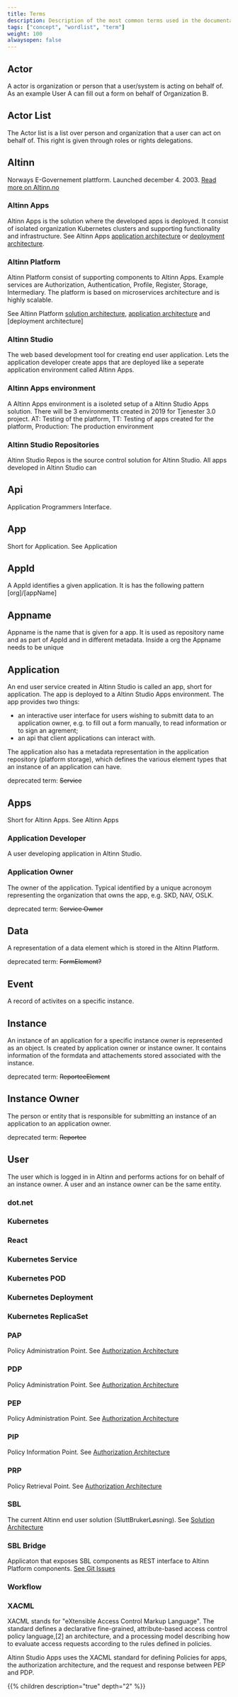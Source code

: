 ```yaml
---
title: Terms
description: Description of the most common terms used in the documentation
tags: ["concept", "wordlist", "term"]
weight: 100
alwaysopen: false
---
```


## Actor 
A actor is organization or person that a user/system is acting on behalf of. 
As an example User A can fill out a form on behalf of Organization B. 

## Actor List
The Actor list is a list over person and organization that a user can act on behalf of. 
This right is given through roles or rights delegations. 

## Altinn

Norways E-Governement plattform. Launched december 4. 2003. 
[Read more on Altinn.no](https://www.altinn.no/en/about-altinn/what-is-altinn/)

### Altinn Apps

Altinn Apps is the solution where the developed apps is deployed.
It consist of isolated organization Kubernetes clusters and supporting functionality and infrastructure.
See Altinn Apps [application architecture](/architecture/application/altinn-apps/) or [deployment architecture](/architecture/deployment/altinn-apps/).

### Altinn Platform

Altinn Platform consist of supporting components to Altinn Apps.
Example services are Authorization, Authentication, Profile, Register, Storage, Intermediary.
The platform is based on microservices architecture and is highly scalable. 

See Altinn Platform [solution architecture](https://docs.altinn.studio/architecture/solution/altinn-platform/), [application architecture](https://docs.altinn.studio/architecture/application/altinn-platform/)
and [deployment architecture]

### Altinn Studio

The web based development tool for creating end user application.
Lets the application developer create apps that are deployed like a seperate application environment called Altinn Apps. 

### Altinn Apps environment

A Altinn Apps environment is a isoleted setup of a Altinn Studio Apps solution. There will be 3 environments created
in 2019 for Tjenester 3.0 project.  AT: Testing of the platform, TT: Testing of apps created for the platform, Production: The production environment

### Altinn Studio Repositories

Altinn Studio Repos is the source control solution for Altinn Studio. All apps developed in Altinn Studio can

## Api

Application Programmers Interface.

## App

Short for Application. See Application

## AppId
A AppId identifies a given application. It is has the following pattern [org]/[appName]

## Appname
Appname is the name that is given for a app. It is used as repository name and as part of AppId and in different metadata.
Inside a org the Appname needs to be unique

## Application

An end user service created in Altinn Studio is called an app, short for application. 
The app is deployed to a Altinn Studio Apps environment.
The app provides two things: 

- an interactive user interface for users wishing to submitt data to an application owner, e.g. to fill out a form manually, to read information or to sign an agrement;
- an api that client applications can interact with.

The application also has a metadata representation in the application repository (platform storage), which defines the various element types that an instance of an application can have.

deprecated term: ~~Service~~


## Apps

Short for Altinn Apps. See Altinn Apps

### Application Developer

A user developing application in Altinn Studio. 

### Application Owner

The owner of the application. Typical identified by a unique acronoym representing the organization that owns the app, e.g. SKD, NAV, OSLK.

deprecated term: ~~Service Owner~~

## Data

A representation of a data element which is stored in the Altinn Platform.

deprecated term: ~~FormElement?~~

## Event

A record of activites on a specific instance.

## Instance

An instance of an application for a specific instance owner is represented as an object. Is created by application owner or instance owner. 
It contains information of the formdata and attachements stored associated with the instance.

deprecated term: ~~ReporteeElement~~

## Instance Owner

The person or entity that is responsible for submitting an instance of an application to an application owner. 

deprecated term: ~~Reportee~~

## User

The user which is logged in in Altinn and performs actions for on behalf of an instance owner. A user and an instance owner can be the same entity.

### dot.net 

### Kubernetes

### React

### Kubernetes Service

### Kubernetes POD

### Kubernetes Deployment

### Kubernetes ReplicaSet

### PAP

Policy Administration Point. See [Authorization Architecture](/architecture/security/authorization/altinn-studio-apps/)

### PDP 

Policy Administration Point. See [Authorization Architecture](/architecture/security/authorization/altinn-studio-apps/)

### PEP

Policy Administration Point. See [Authorization Architecture](/architecture/security/authorization/altinn-studio-apps/)

### PIP

Policy Information Point. See [Authorization Architecture](/architecture/security/authorization/altinn-studio-apps/)

### PRP

Policy Retrieval Point. See [Authorization Architecture](/architecture/security/authorization/altinn-studio-apps/)


### SBL

The current Altinn end user solution (SluttBrukerLøsning). See [Solution Architecture](https://docs.altinn.studio/architecture/solution/) 

### SBL Bridge

Applicaton that exposes SBL components as REST interface to Altinn Platform components. 
[See Git Issues](https://github.com/Altinn/altinn-studio/labels/sbl-bridge)

### Workflow

### XACML

XACML stands for "eXtensible Access Control Markup Language". The standard defines a 
declarative fine-grained, attribute-based access control policy language,[2] an architecture, 
and a processing model describing how to evaluate access requests according to the rules defined in policies.

Altinn Studio Apps uses the XACML standard for defining Policies for apps, the authorization architecture, 
and the request and response between PEP and PDP.

{{% children description="true" depth="2" %}}
